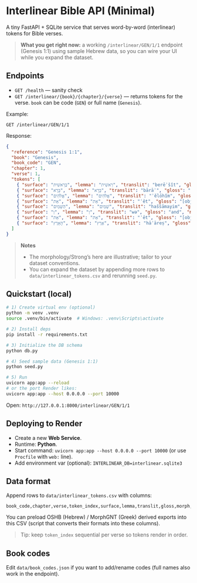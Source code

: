 
# Interlinear Bible API (Minimal)

A tiny FastAPI + SQLite service that serves word-by-word (interlinear) tokens for Bible verses.

> **What you get right now:** a working `/interlinear/GEN/1/1` endpoint (Genesis 1:1) using sample Hebrew data, so you can wire your UI while you expand the dataset.

## Endpoints

- `GET /health` — sanity check
- `GET /interlinear/{book}/{chapter}/{verse}` — returns tokens for the verse. `book` can be code (`GEN`) or full name (`Genesis`).

Example:

```
GET /interlinear/GEN/1/1
```

Response:

```json
{
  "reference": "Genesis 1:1",
  "book": "Genesis",
  "book_code": "GEN",
  "chapter": 1,
  "verse": 1,
  "tokens": [
    { "surface": "בְּרֵאשִׁית", "lemma": "רֵאשִׁית", "translit": "berēʾšît", "gloss": "in-beginning", "morph": "Ncfsa", "strong": "H7225", "index": 1 },
    { "surface": "בָּרָא", "lemma": "בָּרָא", "translit": "bārāʾ", "gloss": "created", "morph": "Vqp3ms", "strong": "H1254", "index": 2 },
    { "surface": "אֱלֹהִים", "lemma": "אֱלֹהִים", "translit": "ʾĕlōhîm", "gloss": "God", "morph": "Ncmpa", "strong": "H430", "index": 3 },
    { "surface": "אֵת", "lemma": "אֵת", "translit": "ʾēt", "gloss": "[obj-marker]", "morph": "PAA", "strong": "H853", "index": 4 },
    { "surface": "הַשָּׁמַיִם", "lemma": "שָׁמַיִם", "translit": "haššāmayim", "gloss": "the-heavens", "morph": "Ncmpa+Art", "strong": "H8064", "index": 5 },
    { "surface": "וְ", "lemma": "וְ", "translit": "wə", "gloss": "and", "morph": "Conj", "strong": "H2053", "index": 6 },
    { "surface": "אֵת", "lemma": "אֵת", "translit": "ʾēt", "gloss": "[obj-marker]", "morph": "PAA", "strong": "H853", "index": 7 },
    { "surface": "הָאָרֶץ", "lemma": "אֶרֶץ", "translit": "hāʾāreṣ", "gloss": "the-earth", "morph": "Ncfsa+Art", "strong": "H776", "index": 8 }
  ]
}
```

> **Notes**
> - The morphology/Strong’s here are illustrative; tailor to your dataset conventions.
> - You can expand the dataset by appending more rows to `data/interlinear_tokens.csv` and rerunning `seed.py`.

## Quickstart (local)

```bash
# 1) Create virtual env (optional)
python -m venv .venv
source .venv/bin/activate  # Windows: .venv\Scripts\activate

# 2) Install deps
pip install -r requirements.txt

# 3) Initialize the DB schema
python db.py

# 4) Seed sample data (Genesis 1:1)
python seed.py

# 5) Run
uvicorn app:app --reload
# or the port Render likes:
uvicorn app:app --host 0.0.0.0 --port 10000
```

Open: `http://127.0.0.1:8000/interlinear/GEN/1/1`

## Deploying to Render

- Create a new **Web Service**.
- Runtime: **Python**.
- Start command: `uvicorn app:app --host 0.0.0.0 --port 10000` (or use `Procfile` with `web:` line).
- Add environment var (optional): `INTERLINEAR_DB=interlinear.sqlite3`

## Data format

Append rows to `data/interlinear_tokens.csv` with columns:

```
book_code,chapter,verse,token_index,surface,lemma,translit,gloss,morph,strong
```

You can preload OSHB (Hebrew) / MorphGNT (Greek) derived exports into this CSV (script that converts their formats into these columns).

> Tip: keep `token_index` sequential per verse so tokens render in order.

## Book codes

Edit `data/book_codes.json` if you want to add/rename codes (full names also work in the endpoint).
